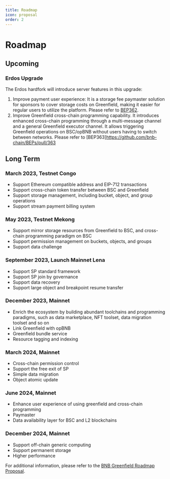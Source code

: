 ```yaml
---
title: Roadmap
icon: proposal
order: 2
---
```


# Roadmap

## Upcoming

### Erdos Upgrade
The Erdos hardfork will introduce server features in this upgrade:
1. Improve payment user experience: It is a storage fee paymaster solution for sponsors to cover storage costs on Greenfield, making it easier for regular users to utilize the platform. Please refer to [BEP362](https://github.com/bnb-chain/BEPs/blob/master/BEPs/BEP-362.md).
2. Improve Greenfield cross-chain programming capability. It introduces enhanced cross-chain programming through a multi-message channel and a general Greenfield executor channel. It allows triggering Greenfield operations on BSC/opBNB without users having to switch between networks. Please refer to [BEP363]https://github.com/bnb-chain/BEPs/pull/363


## Long Term

### March 2023, Testnet Congo

- Support Ethereum compatible address and EIP-712 transactions
- Support cross-chain token transfer between BSC and Greenfield
- Support storage management, including bucket, object, and group operations
- Support stream payment billing system

### May 2023, Testnet Mekong

- Support mirror storage resources from Greenfield to BSC, and cross-chain programming paradigm on BSC
- Support permission management on buckets, objects, and groups
- Support data challenge

### September 2023, Launch Mainnet Lena

- Support SP standard framework
- Support SP join by governance
- Support data recovery
- Support large object and breakpoint resume transfer

### December 2023, Mainnet

- Enrich the ecosystem by building abundant toolchains and programming paradigms, such as data marketplace, NFT toolset,
  data migration toolset and so on
- Link Greenfield with opBNB
- Greenfield bundle service
- Resource tagging and indexing

### March 2024, Mainnet
- Cross-chain permission control
- Support the free exit of SP
- Simple data migration
- Object atomic update

### June 2024, Mainnet

- Enhance user experience of using greenfield and cross-chain programming
- Paymaster
- Data availability layer for BSC and L2 blockchains

### December 2024, Mainnet

- Support off-chain generic computing
- Support permanent storage
- Higher performance

For additional information, please refer to the [BNB Greenfield Roadmap Proposal](https://forum.bnbchain.org/t/bnb-greenfield-roadmap-proposal/2273).